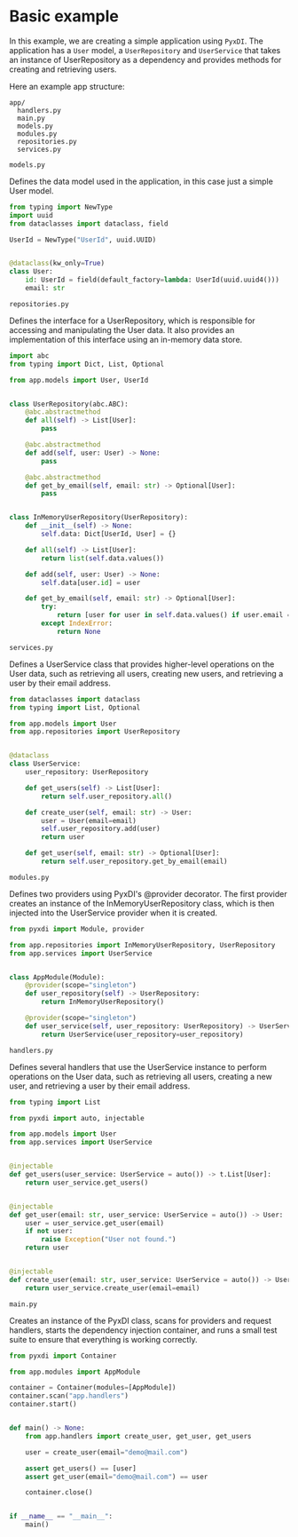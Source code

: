 # Basic example

In this example, we are creating a simple application using `PyxDI`. The application has a `User` model, a `UserRepository` and `UserService` that takes an instance of UserRepository as a dependency and provides methods for creating and retrieving users.

Here an example app structure:

```
app/
  handlers.py
  main.py
  models.py
  modules.py
  repositories.py
  services.py
```

`models.py`

Defines the data model used in the application, in this case just a simple User model.

```python
from typing import NewType
import uuid
from dataclasses import dataclass, field

UserId = NewType("UserId", uuid.UUID)


@dataclass(kw_only=True)
class User:
    id: UserId = field(default_factory=lambda: UserId(uuid.uuid4()))
    email: str
```

`repositories.py`

Defines the interface for a UserRepository, which is responsible for accessing and manipulating the User data. It also provides an implementation of this interface using an in-memory data store.

```python
import abc
from typing import Dict, List, Optional

from app.models import User, UserId


class UserRepository(abc.ABC):
    @abc.abstractmethod
    def all(self) -> List[User]:
        pass

    @abc.abstractmethod
    def add(self, user: User) -> None:
        pass

    @abc.abstractmethod
    def get_by_email(self, email: str) -> Optional[User]:
        pass


class InMemoryUserRepository(UserRepository):
    def __init__(self) -> None:
        self.data: Dict[UserId, User] = {}

    def all(self) -> List[User]:
        return list(self.data.values())

    def add(self, user: User) -> None:
        self.data[user.id] = user

    def get_by_email(self, email: str) -> Optional[User]:
        try:
            return [user for user in self.data.values() if user.email == email][0]
        except IndexError:
            return None
```

`services.py`

Defines a UserService class that provides higher-level operations on the User data, such as retrieving all users, creating new users, and retrieving a user by their email address.

```python
from dataclasses import dataclass
from typing import List, Optional

from app.models import User
from app.repositories import UserRepository


@dataclass
class UserService:
    user_repository: UserRepository

    def get_users(self) -> List[User]:
        return self.user_repository.all()

    def create_user(self, email: str) -> User:
        user = User(email=email)
        self.user_repository.add(user)
        return user

    def get_user(self, email: str) -> Optional[User]:
        return self.user_repository.get_by_email(email)
```

`modules.py`

Defines two providers using PyxDI's @provider decorator. The first provider creates an instance of the InMemoryUserRepository class, which is then injected into the UserService provider when it is created.

```python
from pyxdi import Module, provider

from app.repositories import InMemoryUserRepository, UserRepository
from app.services import UserService


class AppModule(Module):
    @provider(scope="singleton")
    def user_repository(self) -> UserRepository:
        return InMemoryUserRepository()

    @provider(scope="singleton")
    def user_service(self, user_repository: UserRepository) -> UserService:
        return UserService(user_repository=user_repository)
```

`handlers.py`

Defines several handlers that use the UserService instance to perform operations on the User data, such as retrieving all users, creating a new user, and retrieving a user by their email address.

```python
from typing import List

from pyxdi import auto, injectable

from app.models import User
from app.services import UserService


@injectable
def get_users(user_service: UserService = auto()) -> t.List[User]:
    return user_service.get_users()


@injectable
def get_user(email: str, user_service: UserService = auto()) -> User:
    user = user_service.get_user(email)
    if not user:
        raise Exception("User not found.")
    return user


@injectable
def create_user(email: str, user_service: UserService = auto()) -> User:
    return user_service.create_user(email=email)
```

`main.py`

Creates an instance of the PyxDI class, scans for providers and request handlers, starts the dependency injection container, and runs a small test suite to ensure that everything is working correctly.

```python
from pyxdi import Container

from app.modules import AppModule

container = Container(modules=[AppModule])
container.scan("app.handlers")
container.start()


def main() -> None:
    from app.handlers import create_user, get_user, get_users

    user = create_user(email="demo@mail.com")

    assert get_users() == [user]
    assert get_user(email="demo@mail.com") == user

    container.close()


if __name__ == "__main__":
    main()
```
